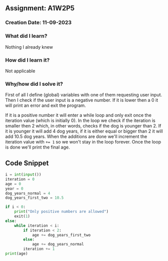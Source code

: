 ## Assignment: A1W2P5

### Creation Date: 11-09-2023

### What did I learn?
Nothing I already knew

### How did I learn it?
Not applicable

### Why/how did I solve it?
First of all I define (global) variables with one of them requesting user input.
Then I check if the user input is a negative number. If it is lower then a 0 it will print an error and exit the program.

If it is a positive number it will enter a while loop and only exit once the iteration value (which is initially 0). In the loop we check if the iteration is smaller then 2 which, in other words, checks if the dog is younger than 2. If it is younger it will add 4 dog years, if it is either equal or bigger than 2 it will add 10.5 dog years. When the additions are done we'll increment the iteration value with `+= 1` so we won't stay in the loop forever.
Once the loop is done we'll print the final age.

## Code Snippet
```python
i = int(input())
iteration = 0
age = 0
year = 0
dog_years_normal = 4
dog_years_first_two = 10.5

if i < 0:
    print("Only positive numbers are allowed")
    exit(1)
else:
    while iteration < i:
        if iteration < 2:
            age += dog_years_first_two
        else:
            age += dog_years_normal
        iteration += 1
print(age)
```